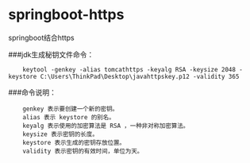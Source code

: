 # springboot-https
springboot结合https


###jdk生成秘钥文件命令：
```
    keytool -genkey -alias tomcathttps -keyalg RSA -keysize 2048 -keystore C:\Users\ThinkPad\Desktop\javahttpskey.p12 -validity 365
```
###命令说明：
```
    genkey 表示要创建一个新的密钥。
    alias 表示 keystore 的别名。
    keyalg 表示使用的加密算法是 RSA ，一种非对称加密算法。
    keysize 表示密钥的长度。
    keystore 表示生成的密钥存放位置。
    validity 表示密钥的有效时间，单位为天。
```
